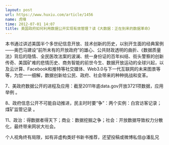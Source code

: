```yaml
---
layout: post
url: https://www.huxiu.com/article/1456
name: 虎嗅
time: 2012-07-01 14:07
title: 美国政府如何利用数据公开实现有效管理？读《大数据：正在到来的数据革命》
---
```

本书通过讲述美国半个多世纪信息开放、技术创新的历史，以别开生面的经典案例——奥巴马建设“前所未有的开放政府”的雄心、公共财政透明的曲折、《数据质量法》背后的隐情、全民医改法案的波澜、统一身份证的百年纠结、街头警察的创新传奇、美国矿难的悲情历史、商务智能的前世今生、数据开放运动的全球兴起，以及云计算、Facebook和推特等社交媒体、Web3.0与下一代互联网的未来图景等等，为您一一细解，数据创新给公民、政府、社会带来的种种挑战和变革。

7、美政府数据公开的进程及应用：截至2011年底data.gov开放3721项数据，应用举例 。

8、政府信息公开不可能自动推进，民主时时要“争”：两个实例：白宫访客记录；煤矿监管记录 。

11、政治：得数据者得天下；商业：数据挖掘之争；社会：开放数据导致权力分散化，最终带来网状大社会。

个人视角终有局限，如有非虚构类好书新书推荐，还望投稿或微博私信@潘乱兄

